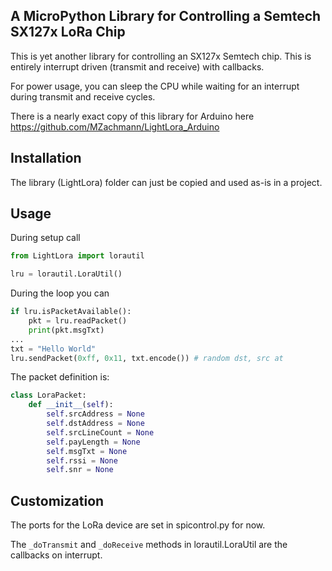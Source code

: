 A MicroPython Library for Controlling a Semtech SX127x LoRa Chip
---
This is yet another library for controlling an SX127x Semtech chip. This is entirely interrupt driven (transmit and receive) with callbacks.

For power usage, you can sleep the CPU while waiting for an interrupt during transmit and receive cycles.

There is a nearly exact copy of this library for Arduino here https://github.com/MZachmann/LightLora_Arduino

Installation
--
The library (LightLora) folder can just be copied and used as-is in a project.

Usage
--
During setup call 
```python
from LightLora import lorautil

lru = lorautil.LoraUtil()
```
During the loop you can
```python
if lru.isPacketAvailable():
	pkt = lru.readPacket()
	print(pkt.msgTxt)
...
txt = "Hello World"
lru.sendPacket(0xff, 0x11, txt.encode()) # random dst, src at
```

The packet definition is:
```python
class LoraPacket:
	def __init__(self):
		self.srcAddress = None
		self.dstAddress = None
		self.srcLineCount = None
		self.payLength = None
		self.msgTxt = None
		self.rssi = None
		self.snr = None
```

Customization
---
The ports for the LoRa device are set in spicontrol.py for now.

The `_doTransmit` and `_doReceive` methods in lorautil.LoraUtil are the callbacks on interrupt.

